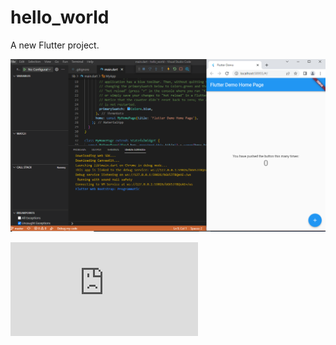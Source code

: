 # hello_world

A new Flutter project.

![Screenshot hello_world](images/01.PNG)

![Report Hasilnya](https://github.com/baggio18-droid/flutter-fundamental-part1/blob/e65b83710c5d76e50073ad572177e38164b7e416/Report/Tugas%20Pertemuan%20ke-16_Baggio%20Deroger.pdf)
